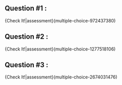 ## Question #1 :

{Check It!|assessment}(multiple-choice-972437380)

## Question #2 :

{Check It!|assessment}(multiple-choice-1277518106)


## Question #3 :
{Check It!|assessment}(multiple-choice-2674031476)


